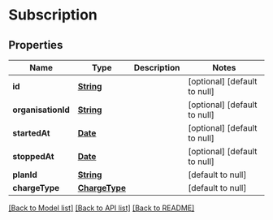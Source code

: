 # Subscription
## Properties

Name | Type | Description | Notes
------------ | ------------- | ------------- | -------------
**id** | [**String**](string.md) |  | [optional] [default to null]
**organisationId** | [**String**](string.md) |  | [optional] [default to null]
**startedAt** | [**Date**](DateTime.md) |  | [optional] [default to null]
**stoppedAt** | [**Date**](DateTime.md) |  | [optional] [default to null]
**planId** | [**String**](string.md) |  | [default to null]
**chargeType** | [**ChargeType**](ChargeType.md) |  | [default to null]

[[Back to Model list]](../README.md#documentation-for-models) [[Back to API list]](../README.md#documentation-for-api-endpoints) [[Back to README]](../README.md)

